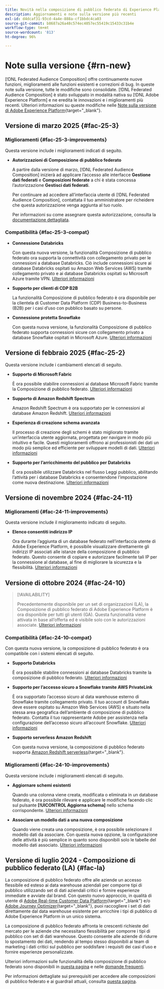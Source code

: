 ```yaml
---
title: Novità nella composizione di pubblico federato di Experience Platform
description: Aggiornamenti e note sulla versione più recenti
exl-id: d4dcaf31-93cd-4a4e-888a-cf1bbdc4ca03
source-git-commit: b8687a26a48c574ec4057ec55419c15433c31b4e
workflow-type: tm+mt
source-wordcount: '813'
ht-degree: 96%

---
```


# Note sulla versione {#rn-new}

[!DNL Federated Audience Composition] offre continuamente nuove funzioni, miglioramenti alle funzioni esistenti e correzioni di bug. In queste note sulla versione, tutte le modifiche sono consolidate. [!DNL Federated Audience Composition] è stato sviluppato in modalità nativa su [!DNL Adobe Experience Platform] e ne eredita le innovazioni e i miglioramenti più recenti. Ulteriori informazioni su queste modifiche nelle [Note sulla versione di Adobe Experience Platform](https://experienceleague.adobe.com/docs/experience-platform/release-notes/latest.html?lang=it){target="_blank"}.

## Versione di marzo 2025 {#fac-25-3}

### Miglioramenti {#fac-25-3-improvements}

Questa versione include i miglioramenti indicati di seguito.

* **Autorizzazioni di Composizione di pubblico federato**

  A partire dalla versione di marzo, [!DNL Federated Audience Composition] inizierà ad applicare l’accesso alle interfacce **Gestione dati federati** e **Composizioni federate** a chi è stata concessa l’autorizzazione **Gestisci dati federati**.

  Per continuare ad accedere all’interfaccia utente di [!DNL Federated Audience Composition], contattata il tuo amministratore per richeidere che questa autorizzazione venga aggiunta al tuo ruolo.

  Per informazioni su come assegnare questa autorizzazione, consulta la [documentazione dettagliata](feature-access.md).

<!--
* **Data model Canvas view**

    The Canvas view for the Data Models section improves the experience by enabling the visualization of data models and their links in a canvas layout, alongside the existing tabular view. [Learn more](../data-management/gs-models.md)

* **AI Assistant**

    The AI Assistant is a user interface feature designed to help you navigate and understand Adobe concepts and get operational insights for your specific environment. It is available in several products across Adobe Experience Cloud, including Federated Audience Composition. 
-->


### Compatibilità {#fac-25-3-compat}

* **Connessione Databricks**

  Con questa nuova versione, la funzionalità Composizione di pubblico federato ora supporta la connettività con collegamento privato per le connessioni a database Databricks.
Ciò include connessioni sicure ai database Databricks ospitati su Amazon Web Services (AWS) tramite collegamento privato e ai database Databricks ospitati su Microsoft Azure tramite VPN. [Ulteriori informazioni](../connections/federated-db.md#databricks)

* **Supporto per clienti di CDP B2B**

  La funzionalità Composizione di pubblico federato è ora disponibile per la clientela di Customer Data Platform (CDP) Business-to-Business (B2B) per i casi d’uso con pubblico basato su persone.

* **Connessione protetta Snowflake**

  Con questa nuova versione, la funzionalità Composizione di pubblico federato supporta connessioni sicure con collegamento privato a database Snowflake ospitati in Microsoft Azure. [Ulteriori informazioni](../connections/federated-db.md#snowflake)

## Versione di febbraio 2025 {#fac-25-2}

Questa versione include i cambiamenti elencati di seguito.

* **Supporto di Microsoft Fabric**

  È ora possibile stabilire connessioni ai database Microsoft Fabric tramite la Composizione di pubblico federato. [Ulteriori informazioni](../connections/federated-db.md)

* **Supporto di Amazon Redshift Spectrum**

  Amazon Redshift Spectrum è ora supportato per le connessioni al database Amazon Redshift. [Ulteriori informazioni](../connections/federated-db.md#amazon-redshift)

* **Esperienza di creazione schema avanzata**

  Il processo di creazione degli schemi è stato migliorato tramite un’interfaccia utente aggiornata, progettata per navigare in modo più intuitivo e facile. Questi miglioramenti offrono ai professionisti dei dati un modo più semplice ed efficiente per sviluppare modelli di dati. [Ulteriori informazioni](../customer/schemas.md)

* **Supporto per l’arricchimento del pubblico per Databricks**

  È ora possibile utilizzare Databricks nel flusso Leggi pubblico, abilitando l’attività per i database Databricks e consentendone l’impostazione come nuova destinazione. [Ulteriori informazioni](../connections/destinations.md)

## Versione di novembre 2024 {#fac-24-11}

### Miglioramenti {#fac-24-11-improvements}

Questa versione include il miglioramento indicato di seguito.

* **Elenco consentiti indirizzo IP**

  Ora durante l’aggiunta di un database federato nell’interfaccia utente di Adobe Experience Platform, è possibile visualizzare direttamente gli indirizzi IP associati alle istanze della composizione di pubblico federato. Questo consente di copiare e autorizzare facilmente tali IP per la connessione al database, al fine di migliorare la sicurezza e la flessibilità. [Ulteriori informazioni](../connections/connections.md)

## Versione di ottobre 2024 {#fac-24-10}

>[!AVAILABILITY]
>
>Precedentemente disponibile per un set di organizzazioni (LA), la Composizione di pubblico federato di Adobe Experience Platform è ora disponibile per tutti gli utenti (GA). Questa funzionalità viene attivata in base all’offerta ed è visibile solo con le autorizzazioni associate. [Ulteriori informazioni](access-prerequisites.md)
>

### Compatibilità {#fac-24-10-compat}

Con questa nuova versione, la composizione di pubblico federato è ora compatibile con i sistemi elencati di seguito.

* **Supporto Databricks**

  È ora possibile stabilire connessioni ai database Databricks tramite la composizione di pubblico federato. [Ulteriori informazioni](../connections/federated-db.md#databricks)

* **Supporto per l’accesso sicuro a Snowflake tramite AWS PrivateLink**

  È ora supportato l’accesso sicuro al data warehouse esterno di Snowflake tramite collegamento privato. Il tuo account di Snowflake deve essere ospitato su Amazon Web Services (AWS) e situato nella stessa area geografica dell’ambiente di composizione di pubblico federato. Contatta il tuo rappresentante Adobe per assistenza nella configurazione dell’accesso sicuro all’account Snowflake. [Ulteriori informazioni](../connections/federated-db.md#snowflake)

* **Supporto serverless Amazon Redshift**

  Con questa nuova versione, la composizione di pubblico federato supporta [Amazon Redshift serverless](https://aws.amazon.com/it/redshift/redshift-serverless/){target="_blank"}.

### Miglioramenti {#fac-24-10-improvements}

Questa versione include i miglioramenti elencati di seguito.

* **Aggiornare schemi esistenti**

  Quando una colonna viene creata, modificata o eliminata in un database federato, è ora possibile rilevare e applicare le modifiche facendo clic sul pulsante **[!UICONTROL Aggiorna schema]** nello schema corrispondente. [Ulteriori informazioni](../customer/schemas.md#schema-refresh)

* **Associare un modello dati a una nuova composizione**

  Quando viene creata una composizione, è ora possibile selezionare il modello dati da associare. Con questa nuova opzione, la configurazione delle attività è più semplice in quanto sono disponibili solo le tabelle del modello dati associato. [Ulteriori informazioni](../compositions/create-composition.md)

## Versione di luglio 2024 - Composizione di pubblico federato (LA) {#fac-la}

La composizione di pubblico federato offre alle aziende un accesso flessibile ed esteso ai data warehouse aziendali per comporre tipi di pubblico utilizzando set di dati aziendali critici e fornire esperienze immediate e avviate dal brand. Con questo nuovo approccio, in qualità di utente di [Adobe Real-time Customer Data Platform](https://experienceleague.adobe.com/it/docs/experience-platform/segmentation/home){target="_blank"} e/o [Adobe Journey Optimizer](https://experienceleague.adobe.com/it/docs/journey-optimizer/using/ajo-home){target="_blank"}, puoi raccogliere i set di dati direttamente dal data warehouse esistente per arricchire i tipi di pubblico di Adobe Experience Platform in un unico sistema.

La composizione di pubblico federato affronta le crescenti richieste del mercato per le aziende che necessitano flessibilità per comporre i tipi di pubblico con set di dati warehouse. Questo consente alle aziende di ridurre lo spostamento dei dati, rendendo al tempo stesso disponibili ai team di marketing i dati critici sul pubblico per soddisfare i requisiti dei casi d’uso e fornire esperienze personalizzate.

Ulteriori informazioni sulle funzionalità della composizione di pubblico federato sono disponibili in [questa pagina](get-started.md) e nelle [domande frequenti](faq.md).

Per informazioni dettagliate sui prerequisiti per accedere alle composizioni di pubblico federato e ai guardrail attuali, consulta [questa pagina](access-prerequisites.md).
